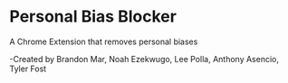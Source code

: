 # Personal Bias Blocker

A Chrome Extension that removes personal biases

-Created by Brandon Mar, Noah Ezekwugo, Lee Polla, Anthony Asencio, Tyler Fost